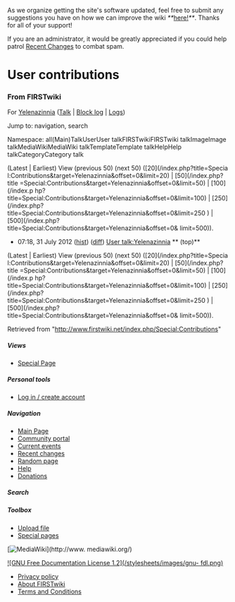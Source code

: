 As we organize getting the site's software updated, feel free to submit any
suggestions you have on how we can improve the wiki
_**_[here!](/index.php/User:Hallry/Suggestions "User:Hallry/Suggestions"
)_**_. Thanks for all of your support!

If you are an administrator, it would be greatly appreciated if you could help
patrol [Recent Changes](/index.php/Special:Recentchanges
"Special:Recentchanges" ) to combat spam.

# User contributions

### From FIRSTwiki

For [Yelenazinnia](/index.php?title=User:Yelenazinnia&action=edit
"User:Yelenazinnia" ) ([Talk](/index.php/User_talk:Yelenazinnia "User
talk:Yelenazinnia" ) | [Block
log](/index.php?title=Special:Log&type=block&page=User:Yelenazinnia
"Special:Log" ) | [Logs](/index.php?title=Special:Log&user=Yelenazinnia
"Special:Log" ))

Jump to: navigation, search

Namespace:  all(Main)TalkUserUser talkFIRSTwikiFIRSTwiki talkImageImage
talkMediaWikiMediaWiki talkTemplateTemplate talkHelpHelp talkCategoryCategory
talk

(Latest | Earliest) View (previous 50) (next 50) ([20](/index.php?title=Specia
l:Contributions&target=Yelenazinnia&offset=0&limit=20) | [50](/index.php?title
=Special:Contributions&target=Yelenazinnia&offset=0&limit=50) | [100](/index.p
hp?title=Special:Contributions&target=Yelenazinnia&offset=0&limit=100) | [250]
(/index.php?title=Special:Contributions&target=Yelenazinnia&offset=0&limit=250
) | [500](/index.php?title=Special:Contributions&target=Yelenazinnia&offset=0&
limit=500)).

  * 07:18, 31 July 2012 ([hist](/index.php?title=User_talk:Yelenazinnia&action=history "User talk:Yelenazinnia" )) ([diff](/index.php?title=User_talk:Yelenazinnia&diff=prev&oldid=310939 "User talk:Yelenazinnia" )) [User talk:Yelenazinnia](/index.php/User_talk:Yelenazinnia "User talk:Yelenazinnia" ) ** (top)**

(Latest | Earliest) View (previous 50) (next 50) ([20](/index.php?title=Specia
l:Contributions&target=Yelenazinnia&offset=0&limit=20) | [50](/index.php?title
=Special:Contributions&target=Yelenazinnia&offset=0&limit=50) | [100](/index.p
hp?title=Special:Contributions&target=Yelenazinnia&offset=0&limit=100) | [250]
(/index.php?title=Special:Contributions&target=Yelenazinnia&offset=0&limit=250
) | [500](/index.php?title=Special:Contributions&target=Yelenazinnia&offset=0&
limit=500)).

Retrieved from "<http://www.firstwiki.net/index.php/Special:Contributions>"

##### Views

  * [Special Page](/index.php/Special:Contributions/Yelenazinnia)

##### Personal tools

  * [Log in / create account](/index.php?title=Special:Userlogin&returnto=Special:Contributions)

[](/index.php/Main_Page "Main Page" )

##### Navigation

  * [Main Page](/index.php/Main_Page)
  * [Community portal](/index.php/FIRSTwiki:Community_portal)
  * [Current events](/index.php/Current_events)
  * [Recent changes](/index.php/Special:Recentchanges)
  * [Random page](/index.php/Special:Random)
  * [Help](/index.php/FIRSTwiki:Help)
  * [Donations](/index.php/FIRSTwiki:Site_support)

##### Search



##### Toolbox

  * [Upload file](/index.php/Special:Upload)
  * [Special pages](/index.php/Special:Specialpages)

[![MediaWiki](/skins/common/images/poweredby_mediawiki_88x31.png)](http://www.
mediawiki.org/)

[![GNU Free Documentation License 1.2](/stylesheets/images/gnu-
fdl.png)](http://www.gnu.org/copyleft/fdl.html)

  * [Privacy policy](/index.php/FIRSTwiki:Privacy_policy "FIRSTwiki:Privacy policy" )
  * [About FIRSTwiki](/index.php/FIRSTwiki:About "FIRSTwiki:About" )
  * [Terms and Conditions](/index.php/FIRSTwiki:Terms_and_conditions "FIRSTwiki:Terms and conditions" )

